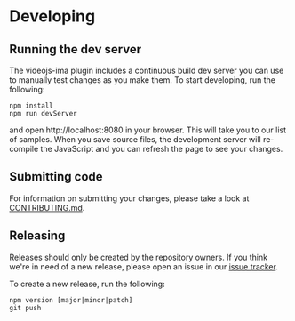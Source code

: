 # Developing

## Running the dev server
The videojs-ima plugin includes a continuous build dev server you can use to
manually test changes as you make them. To start developing, run the following:

```
npm install
npm run devServer
```

and open http://localhost:8080 in your browser. This will take you to our list
of samples. When you save source files, the development server will re-compile
the JavaScript and you can refresh the page to see your changes.

## Submitting code
For information on submitting your changes, please take a look at
[CONTRIBUTING.md](https://github.com/googleads/videojs-ima/blob/master/CONTRIBUTING.md).

## Releasing
Releases should only be created by the repository owners. If you think we're in
need of a new release, please open an issue in our [issue
tracker](https://github.com/googleads/videojs-ima/issues).

To create a new release, run the following:

```
npm version [major|minor|patch]
git push
```
